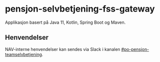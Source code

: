 # pensjon-selvbetjening-fss-gateway

Applikasjon basert på Java 11, Kotlin, Spring Boot og Maven.

## Henvendelser

NAV-interne henvendelser kan sendes via Slack i kanalen [#po-pensjon-teamselvbetjening](https://nav-it.slack.com/archives/C014M7U1GBY).
